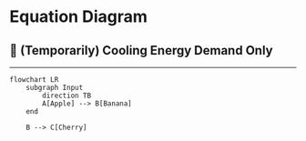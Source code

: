 # Equation Diagram 
## 🔹 (Temporarily) Cooling Energy Demand Only
---
<!--```mermaid
flowchart LR
    subgraph Input[""]
        A["<div>{{ include_equations("2", 7, 7) }}</div>"]
    end
```


```mermaid
flowchart LR
    subgraph Input[""]
        A["<div>$${{ include_equations("2", 7, 7) }}$$</div>"]
    end
```

```mermaid
flowchart LR
    subgraph Input[""]
        A["<div>$$Q_{c,b.mth} = d_{op} (1 - \eta_{op}) Q_{source,op} + d_{we} (1 - \eta_{we}) Q_{source,we} \tag{2-7}$$</div>"] --- 
        B["<div>$$Q_{c,b.mth} = d_{op} (1 - \eta_{op}) Q_{source,op} + d_{we} (1 - \eta_{we}) Q_{source,we} \tag{2-7}$$</div>"]
    end
```-->

```mermaid
flowchart LR
    subgraph Input
        direction TB
        A[Apple] --> B[Banana]
    end

    B --> C[Cherry]
```